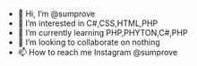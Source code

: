 - 👋 Hi, I’m @sumprove
- 👀 I’m interested in C#,CSS,HTML,PHP
- 🌱 I’m currently learning PHP,PHYTON,C#,PHP
- 💞️ I’m looking to collaborate on nothing
- 📫 How to reach me Instagram  @sumprove

<!---
sumprove/sumprove is a ✨ special ✨ repository because its `README.md` (this file) appears on your GitHub profile.
You can click the Preview link to take a look at your changes.
--->
